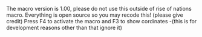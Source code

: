 The macro version is 1.00, please do not use this outside of rise of nations macro. Everything is open source so you may recode this! (please give credit) Press F4 to activate the macro and F3 to show cordinates -(this is for development reasons other than that ignore it)
